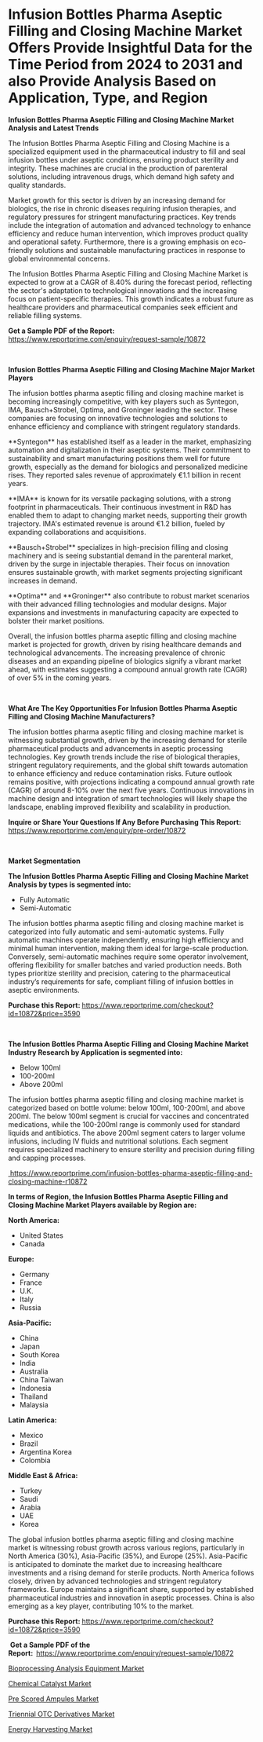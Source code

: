 <p><h1>Infusion Bottles Pharma Aseptic Filling and Closing Machine Market Offers Provide Insightful Data for the Time Period from 2024 to 2031 and also Provide Analysis Based on Application, Type, and Region</h1></p><p><strong>Infusion Bottles Pharma Aseptic Filling and Closing Machine Market Analysis and Latest Trends</strong></p>
<p><p>The Infusion Bottles Pharma Aseptic Filling and Closing Machine is a specialized equipment used in the pharmaceutical industry to fill and seal infusion bottles under aseptic conditions, ensuring product sterility and integrity. These machines are crucial in the production of parenteral solutions, including intravenous drugs, which demand high safety and quality standards. </p><p>Market growth for this sector is driven by an increasing demand for biologics, the rise in chronic diseases requiring infusion therapies, and regulatory pressures for stringent manufacturing practices. Key trends include the integration of automation and advanced technology to enhance efficiency and reduce human intervention, which improves product quality and operational safety. Furthermore, there is a growing emphasis on eco-friendly solutions and sustainable manufacturing practices in response to global environmental concerns.</p><p>The Infusion Bottles Pharma Aseptic Filling and Closing Machine Market is expected to grow at a CAGR of 8.40% during the forecast period, reflecting the sector's adaptation to technological innovations and the increasing focus on patient-specific therapies. This growth indicates a robust future as healthcare providers and pharmaceutical companies seek efficient and reliable filling systems.</p></p>
<p><strong>Get a Sample PDF of the Report:&nbsp;</strong> <a href="https://www.reportprime.com/enquiry/request-sample/10872?utm_campaign=97&utm_medium=2&utm_source=Github&utm_content=ia&utm_term=29112024&utm_id=infusion-bottles-pharma-aseptic-filling-and-closing-machine">https://www.reportprime.com/enquiry/request-sample/10872</a></p>
<p>&nbsp;</p>
<p><strong>Infusion Bottles Pharma Aseptic Filling and Closing Machine Major Market Players</strong></p>
<p><p>The infusion bottles pharma aseptic filling and closing machine market is becoming increasingly competitive, with key players such as Syntegon, IMA, Bausch+Strobel, Optima, and Groninger leading the sector. These companies are focusing on innovative technologies and solutions to enhance efficiency and compliance with stringent regulatory standards.</p><p>**Syntegon** has established itself as a leader in the market, emphasizing automation and digitalization in their aseptic systems. Their commitment to sustainability and smart manufacturing positions them well for future growth, especially as the demand for biologics and personalized medicine rises. They reported sales revenue of approximately €1.1 billion in recent years.</p><p>**IMA** is known for its versatile packaging solutions, with a strong footprint in pharmaceuticals. Their continuous investment in R&D has enabled them to adapt to changing market needs, supporting their growth trajectory. IMA's estimated revenue is around €1.2 billion, fueled by expanding collaborations and acquisitions.</p><p>**Bausch+Strobel** specializes in high-precision filling and closing machinery and is seeing substantial demand in the parenteral market, driven by the surge in injectable therapies. Their focus on innovation ensures sustainable growth, with market segments projecting significant increases in demand.</p><p>**Optima** and **Groninger** also contribute to robust market scenarios with their advanced filling technologies and modular designs. Major expansions and investments in manufacturing capacity are expected to bolster their market positions.</p><p>Overall, the infusion bottles pharma aseptic filling and closing machine market is projected for growth, driven by rising healthcare demands and technological advancements. The increasing prevalence of chronic diseases and an expanding pipeline of biologics signify a vibrant market ahead, with estimates suggesting a compound annual growth rate (CAGR) of over 5% in the coming years.</p></p>
<p>&nbsp;</p>
<p><strong>What Are The Key Opportunities For Infusion Bottles Pharma Aseptic Filling and Closing Machine Manufacturers?</strong></p>
<p><p>The infusion bottles pharma aseptic filling and closing machine market is witnessing substantial growth, driven by the increasing demand for sterile pharmaceutical products and advancements in aseptic processing technologies. Key growth trends include the rise of biological therapies, stringent regulatory requirements, and the global shift towards automation to enhance efficiency and reduce contamination risks. Future outlook remains positive, with projections indicating a compound annual growth rate (CAGR) of around 8-10% over the next five years. Continuous innovations in machine design and integration of smart technologies will likely shape the landscape, enabling improved flexibility and scalability in production.</p></p>
<p><strong>Inquire or Share Your Questions If Any Before Purchasing This Report:</strong> <a href="https://www.reportprime.com/enquiry/pre-order/10872?utm_campaign=97&utm_medium=2&utm_source=Github&utm_content=ia&utm_term=29112024&utm_id=infusion-bottles-pharma-aseptic-filling-and-closing-machine">https://www.reportprime.com/enquiry/pre-order/10872</a></p>
<p>&nbsp;</p>
<p><strong>Market Segmentation</strong></p>
<p><strong>The Infusion Bottles Pharma Aseptic Filling and Closing Machine Market Analysis by types is segmented into:</strong></p>
<p><ul><li>Fully Automatic</li><li>Semi-Automatic</li></ul></p>
<p><p>The infusion bottles pharma aseptic filling and closing machine market is categorized into fully automatic and semi-automatic systems. Fully automatic machines operate independently, ensuring high efficiency and minimal human intervention, making them ideal for large-scale production. Conversely, semi-automatic machines require some operator involvement, offering flexibility for smaller batches and varied production needs. Both types prioritize sterility and precision, catering to the pharmaceutical industry’s requirements for safe, compliant filling of infusion bottles in aseptic environments.</p></p>
<p><strong>Purchase this Report:&nbsp;</strong><a href="https://www.reportprime.com/checkout?id=10872&price=3590&utm_campaign=97&utm_medium=2&utm_source=Github&utm_content=ia&utm_term=29112024&utm_id=infusion-bottles-pharma-aseptic-filling-and-closing-machine">https://www.reportprime.com/checkout?id=10872&price=3590</a></p>
<p>&nbsp;</p>
<p><strong>The Infusion Bottles Pharma Aseptic Filling and Closing Machine Market Industry Research by Application is segmented into:</strong></p>
<p><ul><li>Below 100ml</li><li>100-200ml</li><li>Above 200ml</li></ul></p>
<p><p>The infusion bottles pharma aseptic filling and closing machine market is categorized based on bottle volume: below 100ml, 100-200ml, and above 200ml. The below 100ml segment is crucial for vaccines and concentrated medications, while the 100-200ml range is commonly used for standard liquids and antibiotics. The above 200ml segment caters to larger volume infusions, including IV fluids and nutritional solutions. Each segment requires specialized machinery to ensure sterility and precision during filling and capping processes.</p></p>
<p><a href="https://www.reportprime.com/infusion-bottles-pharma-aseptic-filling-and-closing-machine-r10872?utm_campaign=97&utm_medium=2&utm_source=Github&utm_content=ia&utm_term=29112024&utm_id=infusion-bottles-pharma-aseptic-filling-and-closing-machine">&nbsp;https://www.reportprime.com/infusion-bottles-pharma-aseptic-filling-and-closing-machine-r10872</a></p>
<p><strong>In terms of Region, the Infusion Bottles Pharma Aseptic Filling and Closing Machine Market Players available by Region are:</strong></p>
<p>
    <p> <strong> North America: </strong>
        <ul>
            <li>United States</li>
            <li>Canada</li>
        </ul>
        </p> 
    <p> <strong> Europe: </strong>
        <ul>
            <li>Germany</li>
            <li>France</li>
            <li>U.K.</li>
            <li>Italy</li>
            <li>Russia</li>
        </ul>
        </p> 
    <p> <strong> Asia-Pacific: </strong>
        <ul>
            <li>China</li>
            <li>Japan</li>
            <li>South Korea</li>
            <li>India</li>
            <li>Australia</li>
            <li>China Taiwan</li>
            <li>Indonesia</li>
            <li>Thailand</li>
            <li>Malaysia</li>
        </ul>
        </p> 
    <p> <strong> Latin America: </strong>
        <ul>
            <li>Mexico</li>
            <li>Brazil</li>
            <li>Argentina Korea</li>
            <li>Colombia</li>
        </ul>
        </p> 
    <p> <strong> Middle East & Africa: </strong>
        <ul>
            <li>Turkey</li>
            <li>Saudi</li>
            <li>Arabia</li>
            <li>UAE</li>
            <li>Korea</li>
        </ul>
    </p>
    </p>
<p><p>The global infusion bottles pharma aseptic filling and closing machine market is witnessing robust growth across various regions, particularly in North America (30%), Asia-Pacific (35%), and Europe (25%). Asia-Pacific is anticipated to dominate the market due to increasing healthcare investments and a rising demand for sterile products. North America follows closely, driven by advanced technologies and stringent regulatory frameworks. Europe maintains a significant share, supported by established pharmaceutical industries and innovation in aseptic processes. China is also emerging as a key player, contributing 10% to the market.</p></p>
<p><strong>Purchase this Report: </strong><a href="https://www.reportprime.com/checkout?id=10872&price=3590&utm_campaign=97&utm_medium=2&utm_source=Github&utm_content=ia&utm_term=29112024&utm_id=infusion-bottles-pharma-aseptic-filling-and-closing-machine">https://www.reportprime.com/checkout?id=10872&price=3590</a></p>
<p>&nbsp;<strong>Get a Sample PDF of the Report:&nbsp;&nbsp;</strong><a href="https://www.reportprime.com/enquiry/request-sample/10872?utm_campaign=97&utm_medium=2&utm_source=Github&utm_content=ia&utm_term=29112024&utm_id=infusion-bottles-pharma-aseptic-filling-and-closing-machine">https://www.reportprime.com/enquiry/request-sample/10872</a></p>
<p><strong></strong></p>
<p><p><a href="https://github.com/ParvinKhatun77/Market-Research-Report-List-1/blob/main/bioprocessing-analysis-equipment-market.md?utm_campaign=97&utm_medium=2&utm_source=Github&utm_content=ia&utm_term=29112024&utm_id=infusion-bottles-pharma-aseptic-filling-and-closing-machine">Bioprocessing Analysis Equipment Market</a></p><p><a href="https://www.linkedin.com/pulse/global-chemical-catalyst-market-trends-forecasts-strategic-1yzxe?utm_campaign=97&utm_medium=2&utm_source=Github&utm_content=ia&utm_term=29112024&utm_id=infusion-bottles-pharma-aseptic-filling-and-closing-machine">Chemical Catalyst Market</a></p><p><a href="https://github.com/stephaniwo144/Market-Research-Report-List-1/blob/main/pre-scored-ampules-market.md?utm_campaign=97&utm_medium=2&utm_source=Github&utm_content=ia&utm_term=29112024&utm_id=infusion-bottles-pharma-aseptic-filling-and-closing-machine">Pre Scored Ampules Market</a></p><p><a href="https://issuu.com/reportprime-2/docs/triennial-otc-derivatives-market-si_90ab0f078d7f25?utm_campaign=97&utm_medium=2&utm_source=Github&utm_content=ia&utm_term=29112024&utm_id=infusion-bottles-pharma-aseptic-filling-and-closing-machine">Triennial OTC Derivatives Market</a></p><p><a href="https://www.linkedin.com/pulse/future-assessment-forecast-global-energy-harvesting-market-size-017zf?utm_campaign=97&utm_medium=2&utm_source=Github&utm_content=ia&utm_term=29112024&utm_id=infusion-bottles-pharma-aseptic-filling-and-closing-machine">Energy Harvesting Market</a></p></p>